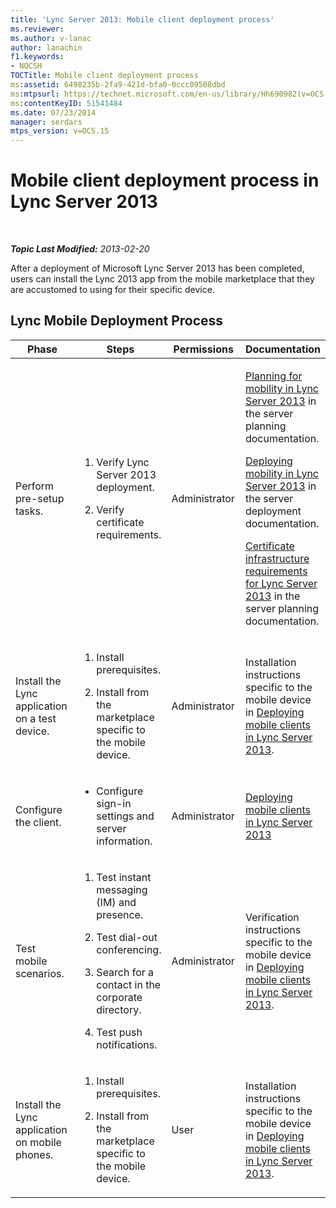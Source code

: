 ```yaml
---
title: 'Lync Server 2013: Mobile client deployment process'
ms.reviewer: 
ms.author: v-lanac
author: lanachin
f1.keywords:
- NOCSH
TOCTitle: Mobile client deployment process
ms:assetid: 6498235b-2fa9-421d-bfa0-0ccc09508dbd
ms:mtpsurl: https://technet.microsoft.com/en-us/library/Hh690982(v=OCS.15)
ms:contentKeyID: 51541484
ms.date: 07/23/2014
manager: serdars
mtps_version: v=OCS.15
---
```


<div data-xmlns="http://www.w3.org/1999/xhtml">

<div class="topic" data-xmlns="http://www.w3.org/1999/xhtml" data-msxsl="urn:schemas-microsoft-com:xslt" data-cs="http://msdn.microsoft.com/">

<div data-asp="https://msdn2.microsoft.com/asp">

# Mobile client deployment process in Lync Server 2013

</div>

<div id="mainSection">

<div id="mainBody">

<span> </span>

_**Topic Last Modified:** 2013-02-20_

After a deployment of Microsoft Lync Server 2013 has been completed, users can install the Lync 2013 app from the mobile marketplace that they are accustomed to using for their specific device.

<div>

## Lync Mobile Deployment Process


<table>
<colgroup>
<col style="width: 25%" />
<col style="width: 25%" />
<col style="width: 25%" />
<col style="width: 25%" />
</colgroup>
<thead>
<tr class="header">
<th>Phase</th>
<th>Steps</th>
<th>Permissions</th>
<th>Documentation</th>
</tr>
</thead>
<tbody>
<tr class="odd">
<td><p>Perform pre-setup tasks.</p></td>
<td><ol>
<li><p>Verify Lync Server 2013 deployment.</p></li>
<li><p>Verify certificate requirements.</p></li>
</ol></td>
<td><p>Administrator</p></td>
<td><p><a href="lync-server-2013-planning-for-mobility.md">Planning for mobility in Lync Server 2013</a> in the server planning documentation.</p>
<p><a href="lync-server-2013-deploying-mobility.md">Deploying mobility in Lync Server 2013</a> in the server deployment documentation.</p>
<p><a href="lync-server-2013-certificate-infrastructure-requirements.md">Certificate infrastructure requirements for Lync Server 2013</a> in the server planning documentation.</p></td>
</tr>
<tr class="even">
<td><p>Install the Lync application on a test device.</p></td>
<td><ol>
<li><p>Install prerequisites.</p></li>
<li><p>Install from the marketplace specific to the mobile device.</p></li>
</ol></td>
<td><p>Administrator</p></td>
<td><p>Installation instructions specific to the mobile device in <a href="lync-server-2013-deploying-mobile-clients.md">Deploying mobile clients in Lync Server 2013</a>.</p></td>
</tr>
<tr class="odd">
<td><p>Configure the client.</p></td>
<td><ul>
<li><p>Configure sign-in settings and server information.</p></li>
</ul></td>
<td><p>Administrator</p></td>
<td><p><a href="lync-server-2013-deploying-mobile-clients.md">Deploying mobile clients in Lync Server 2013</a></p></td>
</tr>
<tr class="even">
<td><p>Test mobile scenarios.</p></td>
<td><ol>
<li><p>Test instant messaging (IM) and presence.</p></li>
<li><p>Test dial-out conferencing.</p></li>
<li><p>Search for a contact in the corporate directory.</p></li>
<li><p>Test push notifications.</p></li>
</ol></td>
<td><p>Administrator</p></td>
<td><p>Verification instructions specific to the mobile device in <a href="lync-server-2013-deploying-mobile-clients.md">Deploying mobile clients in Lync Server 2013</a>.</p></td>
</tr>
<tr class="odd">
<td><p>Install the Lync application on mobile phones.</p></td>
<td><ol>
<li><p>Install prerequisites.</p></li>
<li><p>Install from the marketplace specific to the mobile device.</p></li>
</ol></td>
<td><p>User</p></td>
<td><p>Installation instructions specific to the mobile device in <a href="lync-server-2013-deploying-mobile-clients.md">Deploying mobile clients in Lync Server 2013</a>.</p></td>
</tr>
</tbody>
</table>


</div>

</div>

<span> </span>

</div>

</div>

</div>

